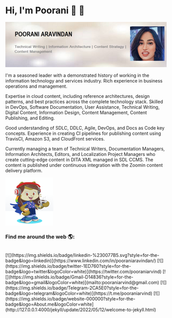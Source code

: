 # Hi, I'm Poorani 👋 👩

<img src="https://github.com/pooraniarvind/pooraniarvind.github.io/blob/master/images/new-banner.jpg" alt="banner that says Poorani Aravindan - Technical Writing | Information Architecture | Content Strategy | Content Management alongside a cartoon illustration of Poorani">

I'm a seasoned leader with a demonstrated history of working in the information technology and services industry. Rich experience in business operations and management.

Expertise in cloud content, including reference architectures, design patterns, and best practices across the complete technology stack. Skilled in DevOps, Software Documentation, User Assistance, Technical Writing, Digital Content, Information Design, Content Management, Content Publishing, and Editing.

Good understanding of SDLC, DDLC, Agile, DevOps, and Docs as Code key concepts. Experience in creating CI pipelines for publishing content using TravisCI, Amazon S3, and CloudFront services.

Currently managing a team of Technical Writers, Documentation Managers, Information Architects, Editors, and Localization Project Managers who create cutting-edge content in DITA XML managed in SDL CCMS. The content is published under continuous integration with the Zoomin content delivery platform.

<img align="center" width="150" height="150" src="https://github.com/pooraniarvind/pooraniarvind.github.io/blob/master/images/poorani-rotating.gif?raw=true">

### Find me around the web 🌎:
<br>
[![](https://img.shields.io/badge/linkedin-%230077B5.svg?style=for-the-badge&logo=linkedin)](https://www.linkedin.com/in/pooraniaravindan/)
[![](https://img.shields.io/badge/twitter-1ED760?style=for-the-badge&logo=twitter&logoColor=white)](https://twitter.com/pooraniarvind)
[![](https://img.shields.io/badge/Gmail-D14836?style=for-the-badge&logo=gmail&logoColor=white)](mailto:pooraniarvind@gmail.com)
[![](https://img.shields.io/badge/Telegram-2CA5E0?style=for-the-badge&logo=telegram&logoColor=white)](https://t.me/pooraniarvind)
[![](https://img.shields.io/badge/website-000000?style=for-the-badge&logo=About.me&logoColor=white](http://127.0.0.1:4000/jekyll/update/2022/05/12/welcome-to-jekyll.html)
